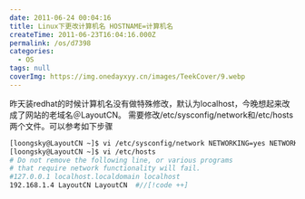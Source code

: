 ```yaml
---
date: 2011-06-24 00:04:16
title: Linux下更改计算机名 HOSTNAME=计算机名
createTime: 2011-06-23T16:04:16.000Z
permalink: /os/d7398
categories:
  - OS
tags: null
coverImg: https://img.onedayxyy.cn/images/TeekCover/9.webp
---
```


昨天装redhat的时候计算机名没有做特殊修改，默认为localhost，今晚想起来改成了网站的老域名＠LayoutCN。 需要修改/etc/sysconfig/network和/etc/hosts 两个文件。可以参考如下步骤

```bash
[loongsky@LayoutCN ~]$ vi /etc/sysconfig/network NETWORKING=yes NETWORKING_IPV6=no HOSTNAME=LayoutCN
[loongsky@LayoutCN ~]$ vi /etc/hosts 
# Do not remove the following line, or various programs 
# that require network functionality will fail. 
#127.0.0.1 localhost.localdomain localhost 
192.168.1.4 LayoutCN LayoutCN  #//[!code ++]

```


   
